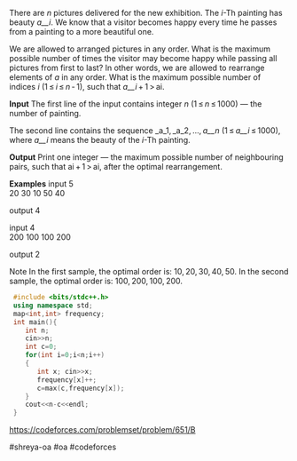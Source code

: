 There are _n_ pictures delivered for the new exhibition. The _i_-Th painting has beauty _a__i_. We know that a visitor becomes happy every time he passes from a painting to a more beautiful one.

We are allowed to arranged pictures in any order. What is the maximum possible number of times the visitor may become happy while passing all pictures from first to last? In other words, we are allowed to rearrange elements of _a_ in any order. What is the maximum possible number of indices _i_ (1 ≤ _i_ ≤ _n_ - 1), such that _a__i_ + 1 > ai.

**Input**
The first line of the input contains integer _n_ (1 ≤ _n_ ≤ 1000) — the number of painting.

The second line contains the sequence _a_1, _a_2, ..., _a__n_ (1 ≤ _a__i_ ≤ 1000), where _a__i_ means the beauty of the _i_-Th painting.

**Output**
Print one integer — the maximum possible number of neighbouring pairs, such that ai + 1 > ai, after the optimal rearrangement.

**Examples**
input
5  
20 30 10 50 40  

output
4  

input
4  
200 100 100 200  

output
2  

Note
In the first sample, the optimal order is: 10, 20, 30, 40, 50.
In the second sample, the optimal order is: 100, 200, 100, 200.

```cpp
 #include <bits/stdc++.h>
 using namespace std;
 map<int,int> frequency;
 int main(){
	int n;
	cin>>n;
	int c=0;
	for(int i=0;i<n;i++)
	{
	   int x; cin>>x;
	   frequency[x]++;
	   c=max(c,frequency[x]);
	}
	cout<<n-c<<endl;
 }
```


https://codeforces.com/problemset/problem/651/B

#shreya-oa #oa #codeforces 
